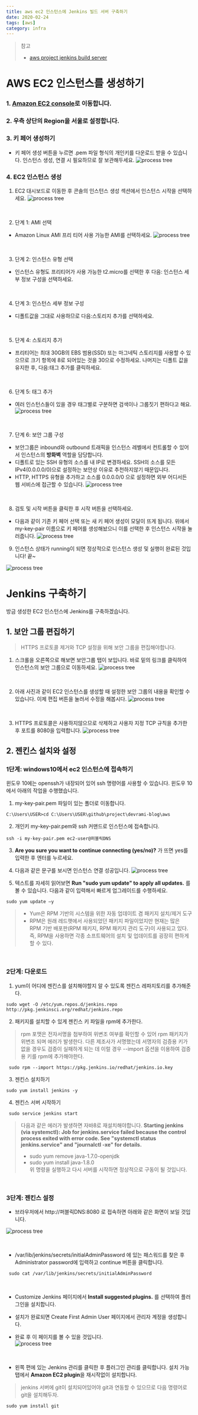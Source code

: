 ```yaml
---
title: aws ec2 인스턴스에 Jenkins 빌드 서버 구축하기
date: 2020-02-24
tags: [aws]
category: infra
---
```


> 참고
> - [aws project jenkins build server](https://d1.awsstatic.com/Projects/P5505030/aws-project_Jenkins-build-server.pdf)
# AWS EC2 인스턴스를 생성하기

### 1. [Amazon EC2 console](https://console.aws.amazon.com/ec2/)로 이동합니다.

### 2. 우측 상단의 Region을 서울로 설정합니다.

### 3. 키 페어 생성하기
- 키 페어 생성 버튼을 누르면 .pem 파일 형식의 개인키를 다운로드 받을 수 있습니다. 인스턴스 생성, 연결 시 필요하므로 잘 보관해두세요.
![process tree](/assets/images/2020-02-24-img/1.png) 



### 4. EC2 인스턴스 생성

1. EC2 대시보드로 이동한 후 콘솔의 인스턴스 생성 섹션에서 인스턴스 시작을 선택하세요.
![process tree](/assets/images/2020-02-24-img/2.png)

<br/>

2. 단계 1: AMI 선택
  - Amazon Linux AMI 프리 티어 사용 가능한 AMI를 선택하세요.
  ![process tree](/assets/images/2020-02-24-img/3.png) 

<br/>

3. 단계 2: 인스턴스 유형 선택
  - 인스턴스 유형도 프리티어가 사용 가능한 t2.micro를 선택한 후 다음: 인스턴스 세부 정보 구성을 선택하세요.

<br/>

4. 단계 3: 인스턴스 세부 정보 구성
  - 디폴트값을 그대로 사용하므로 다음:스토리지 추가를 선택하세요.

<br/>

5. 단계 4: 스토리지 추가
  - 프리티어는 최대 30GB의 EBS 범용(SSD) 또는 마그네틱 스토리지를 사용할 수 있으므로 크기 항목에 8로 되어있는 것을 30으로 수정하세요. 나머지는 디폴트 값을 유지한 후, 다음:태그 추가를 클릭하세요.

<br/>

6. 단계 5: 태그 추가
  - 여러 인스턴스들이 있을 경우 태그별로 구분하면 검색이나 그룹짓기 편하다고 해요.
![process tree](/assets/images/2020-02-24-img/4.png) 

<br/>

7. 단계 6: 보안 그룹 구성
  - 보안그룹은 inbound와 outbound 트래픽을 인스턴스 레벨에서 컨트롤할 수 있어서 인스턴스의 **방화벽** 역할을 담당합니다.
  - 디폴트로 있는 SSH 유형의 소스를 내 IP로 변경하세요. SSH의 소스를 모든 IPv4(0.0.0.0/0)으로 설정하는 보안상 이유로 추천하지않기 때문입니다.
  - HTTP, HTTPS 유형을 추가하고 소스를 0.0.0.0/0 으로 설정하면 외부 어디서든 웹 서비스에 접근할 수 있습니다.
  ![process tree](/assets/images/2020-02-24-img/5.png) 

<br/>

8. 검토 및 시작 버튼을 클릭한 후 시작 버튼을 선택하세요. 
  - 다음과 같이 기존 키 페어 선택 또는 새 키 페어 생성이 모달이 뜨게 됩니다. 위에서 my-key-pair 이름으로 키 페어를 생성해놨으니 이를 선택한 후 인스턴스 시작을 눌러줍니다.
  ![process tree](/assets/images/2020-02-24-img/6.png) 

9. 인스턴스 상태가 running이 되면 정상적으로 인스턴스 생성 및 실행이 완료된 것입니다! 끝~

![process tree](/assets/images/2020-02-24-img/7.png) 


# Jenkins 구축하기

방금 생성한 EC2 인스턴스에 Jenkins를 구축하겠습니다.

## 1. 보안 그룹 편집하기
> HTTPS 프로토콜 제거와 TCP 설정을 위해 보안 그룹을 편집해야합니다.

 1. 스크롤을 오른쪽으로 해보면 보안그룹 탭이 보입니다. 바로 밑의 링크를 클릭하여 인스턴스의 보안 그룹으로 이동하세요.
  ![process tree](/assets/images/2020-02-24-img/8.png)
  
<br/>

  2. 아래 사진과 같이 EC2 인스턴스를 생성할 때 설정한 보안 그룹의 내용을 확인할 수 있습니다. 이제 편집 버튼을 눌러서 수정을 해봅시다. 
  ![process tree](/assets/images/2020-02-24-img/9.png) 
  
<br/>

  3. HTTPS 프로토콜은 사용하지않으므로 삭제하고 사용자 지정 TCP 규칙을 추가한 후 포트를 8080을 입력합니다.
  ![process tree](/assets/images/2020-02-24-img/10.png) 

## 2. 젠킨스 설치와 설정

### **1단계: windows10에서 ec2 인스턴스에 접속하기**

윈도우 10에는 openssh가 내장되어 있어 ssh 명령어를 사용할 수 있습니다. 윈도우 10에서 아래의 작업을 수행했습니다.

1. my-key-pair.pem 파일이 있는 폴더로 이동합니다.
```
C:\Users\USER>cd C:\Users\USER\github\project\devrami-blog\aws
```

2. 개인키 my-key-pair.pem와 ssh 커맨드로 인스턴스에 접속합니다.
```
ssh -i my-key-pair.pem ec2-user@퍼블릭DNS
```

3. **Are you sure you want to continue connecting
(yes/no)?** 가 뜨면 yes를 입력한 후 엔터를 누르세요.

4. 다음과 같은 문구를 보시면 인스턴스 연결 성공입니다.
 ![process tree](/assets/images/2020-02-24-img/11.png)

5. 텍스트를 자세히 읽어보면 **Run "sudo yum update" to apply all updates.** 를 볼 수 있습니다. 다음과 같이 입력해서 빠르게 업그레이드를 수행하세요.

```
sudo yum update –y
```
> - Yum은 RPM 기반의 시스템을 위한 자동 업데이트 겸 패키지 설치/제거 도구
> - RPM은 원래 레드햇에서 사용되었던 패키지 파일이었지만 현재는 많은 RPM 기반 배포판(RPM 패키지, RPM 패키지 관리 도구)이 사용되고 있다. 즉, RPM을 사용하면 각종 소프트웨어의 설치 및 업데이트를 굉장히 편하게 할 수 있다.

<br/>

### **2단계: 다운로드**

1. yum이 어디에 젠킨스를 설치해야할지 알 수 있도록 젠킨스 레파지토리를 추가해준다.

```
sudo wget -O /etc/yum.repos.d/jenkins.repo http://pkg.jenkinsci.org/redhat/jenkins.repo
```

2. 패키지를 설치할 수 있게 젠킨스 키 파일을 rpm에 추가한다.

> rpm 포맷은 전자서명을 첨부하여 위변조 여부를 확인할 수 있어 rpm 패키지가 위변조 되며 에러가 발생한다. 다른 제조사가 서명했는데 서명자의 검증용 키가 없을 경우도 검증이 실패하게 되는 데 이럴 경우 --import 옵션을 이용하여 검증용 키를 rpm에 추가해야한다.

```
 sudo rpm --import https://pkg.jenkins.io/redhat/jenkins.io.key
```

3. 젠킨스 설치하기
```
sudo yum install jenkins -y
```

4. 젠킨스 서버 시작하기
```
 sudo service jenkins start
```
> 다음과 같은 에러가 발생하면 자바8로 재설치해야합니다. **Starting jenkins (via systemctl):  Job for jenkins.service failed because the control process exited with error code. See "systemctl status jenkins.service" and "journalctl -xe" for details.**    
> - sudo yum remove java-1.7.0-openjdk
> - sudo yum install java-1.8.0     
> 위 명령을 실행하고 다시 서버를 시작하면 정상적으로 구동이 될 것입니다.

<br/>

### **3단계: 젠킨스 설정**

- 브라우저에서 http://퍼블릭DNS:8080 로 접속하면 아래와 같은 화면이 보일 것입니다.

 ![process tree](/assets/images/2020-02-24-img/12.png)

<br/>

- /var/lib/jenkins/secrets/initialAdminPassword 에 있는 패스워드를 찾은 후 Administrator password에 입력하고 continue 버튼을 클릭합니다.

```
 sudo cat /var/lib/jenkins/secrets/initialAdminPassword
```
<br/>

-  Customize Jenkins 페이지에서 **Install suggested plugins.** 를 선택하여 플러그인을 설치합니다.

- 설치가 완료되면 Create First Admin User 페이지에서 관리자 계정을 생성합니다.

- 완료 후 이 페이지를 볼 수 있을 것입니다.<br/>
 ![process tree](/assets/images/2020-02-24-img/13.png)

 <br/>

 - 왼쪽 편에 있는 Jenkins 관리를 클릭한 후 플러그인 관리를 클릭합니다. 설치 가능 탭에서 **Amazon EC2 plugin**을 재시작없이 설치합니다.
 
 > jenkins 서버에 git이 설치되어있어야 git과 연동할 수 있으므로 다음 명령어로 git을 설치해두자.
 ```
 sudo yum install git
 ```

